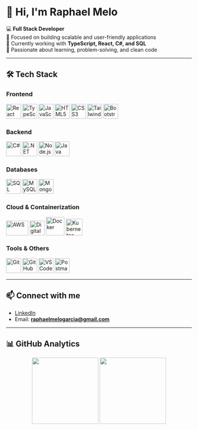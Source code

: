 # 👋 Hi, I'm Raphael Melo

💻 **Full Stack Developer**  
🔹 Focused on building scalable and user-friendly applications  
🔹 Currently working with **TypeScript, React, C#, and SQL**  
🔹 Passionate about learning, problem-solving, and clean code  

---

## 🛠️ Tech Stack  

### Frontend  
<p align="left">
  <img src="https://cdn.jsdelivr.net/gh/devicons/devicon/icons/react/react-original.svg" width="40" height="40" alt="React" />
  <img src="https://cdn.jsdelivr.net/gh/devicons/devicon/icons/typescript/typescript-original.svg" width="40" height="40" alt="TypeScript" />
  <img src="https://cdn.jsdelivr.net/gh/devicons/devicon/icons/javascript/javascript-original.svg" width="40" height="40" alt="JavaScript" />
  <img src="https://cdn.jsdelivr.net/gh/devicons/devicon/icons/html5/html5-original.svg" width="40" height="40" alt="HTML5" />
  <img src="https://cdn.jsdelivr.net/gh/devicons/devicon/icons/css3/css3-original.svg" width="40" height="40" alt="CSS3" />
  <img src="https://cdn.jsdelivr.net/gh/devicons/devicon/icons/tailwindcss/tailwindcss-original.svg" width="40" height="40" alt="TailwindCSS" />
  <img src="https://cdn.jsdelivr.net/gh/devicons/devicon/icons/bootstrap/bootstrap-original.svg" width="40" height="40" alt="Bootstrap" />
</p>

### Backend  
<p align="left">
  <img src="https://cdn.jsdelivr.net/gh/devicons/devicon/icons/csharp/csharp-original.svg" width="40" height="40" alt="C#" />
  <img src="https://cdn.jsdelivr.net/gh/devicons/devicon/icons/dot-net/dot-net-original.svg" width="40" height="40" alt=".NET" />
  <img src="https://cdn.jsdelivr.net/gh/devicons/devicon/icons/nodejs/nodejs-original.svg" width="40" height="40" alt="Node.js" />
  <img src="https://cdn.jsdelivr.net/gh/devicons/devicon/icons/java/java-original.svg" width="40" height="40" alt="Java" />
</p>

### Databases  
<p align="left">
  <img src="https://cdn.jsdelivr.net/gh/devicons/devicon/icons/microsoftsqlserver/microsoftsqlserver-plain.svg" width="40" height="40" alt="SQL Server" />
  <img src="https://cdn.jsdelivr.net/gh/devicons/devicon/icons/mysql/mysql-original.svg" width="40" height="40" alt="MySQL" />
  <img src="https://cdn.jsdelivr.net/gh/devicons/devicon/icons/mongodb/mongodb-original.svg" width="40" height="40" alt="MongoDB" />
</p>

### Cloud & Containerization  
<p align="left">
  <img src="https://upload.wikimedia.org/wikipedia/commons/9/93/Amazon_Web_Services_Logo.svg" width="60" height="40" alt="AWS" />
  <img src="https://cdn.jsdelivr.net/gh/devicons/devicon/icons/digitalocean/digitalocean-original.svg" width="40" height="40" alt="DigitalOcean" />
  <img src="https://cdn.jsdelivr.net/gh/devicons/devicon/icons/docker/docker-original.svg" width="50" height="50" alt="Docker" />
  <img src="https://cdn.jsdelivr.net/gh/devicons/devicon/icons/kubernetes/kubernetes-plain.svg" width="45" height="45" alt="Kubernetes" />
</p>

### Tools & Others  
<p align="left">
  <img src="https://cdn.jsdelivr.net/gh/devicons/devicon/icons/git/git-original.svg" width="40" height="40" alt="Git" />
  <img src="https://cdn.jsdelivr.net/gh/devicons/devicon/icons/github/github-original.svg" width="40" height="40" alt="GitHub" />
  <img src="https://cdn.jsdelivr.net/gh/devicons/devicon/icons/vscode/vscode-original.svg" width="40" height="40" alt="VS Code" />
  <img src="https://cdn.jsdelivr.net/gh/devicons/devicon/icons/postman/postman-original.svg" width="40" height="40" alt="Postman" />
</p>

---

## 📫 Connect with me
- [LinkedIn](https://www.linkedin.com/in/raphael-melo-garcia/)  
- Email: **raphaelmelogarcia@gmail.com**

---

## 📊 GitHub Analytics  

<p align="center">
  <img height="180em" src="https://github-readme-stats.vercel.app/api?username=raphaelmelogarcia&show_icons=true&theme=tokyonight&include_all_commits=true&count_private=true"/>
  <img height="180em" src="https://github-readme-stats.vercel.app/api/top-langs/?username=raphaelmelogarcia&layout=compact&langs_count=8&theme=tokyonight"/>
</p>
